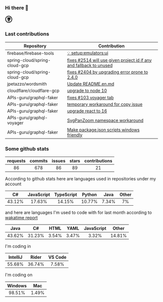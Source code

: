 ### Hi there 👋

<img src="icon.svg" width="24" />

### Last contributions

<!-- github contributions start -->
| Repository                    | Contribution                                                                                                                      |
| ----------------------------- | --------------------------------------------------------------------------------------------------------------------------------- |
| firebase/firebase-tools       | [💡 setup:emulators:ui](https://github.com/firebase/firebase-tools/pull/3152)                                                     |
| spring-cloud/spring-cloud-gcp | [fixes #2514 will use given project id if any and fallback to unused](https://github.com/spring-cloud/spring-cloud-gcp/pull/2625) |
| spring-cloud/spring-cloud-gcp | [fixes #2404 by upgrading error prone to 2.4.0](https://github.com/spring-cloud/spring-cloud-gcp/pull/2624)                       |
| jpetazzo/wordsmith            | [Update README.en.md](https://github.com/jpetazzo/wordsmith/pull/4)                                                               |
| cloudflare/cloudflare-gcp     | [upgrade to node 10](https://github.com/cloudflare/cloudflare-gcp/pull/45)                                                        |
| APIs-guru/graphql-faker       | [fixes #103 voyager tab](https://github.com/APIs-guru/graphql-faker/pull/116)                                                     |
| APIs-guru/graphql-faker       | [temporary workaround for copy issue](https://github.com/APIs-guru/graphql-faker/pull/115)                                        |
| APIs-guru/graphql-faker       | [upgrade react to 16](https://github.com/APIs-guru/graphql-faker/pull/111)                                                        |
| APIs-guru/graphql-voyager     | [SvgPanZoom namespace workaround](https://github.com/APIs-guru/graphql-voyager/pull/165)                                          |
| APIs-guru/graphql-faker       | [Make package.json scripts windows friendly](https://github.com/APIs-guru/graphql-faker/pull/102)                                 |
<!-- github contributions end -->

### Some github stats

<!-- github stats start -->
|  requests | commits |  issues | stars | contributions |
| :-------: | :-----: | :-----: | :---: | :-----------: |
|     86    |   678   |    86   |   89  |       21      |
<!-- github stats end -->

According to github stats here are languages used in repositories under my account

<!-- github langs start -->
|    C#   |  JavaScript |  TypeScript |  Python |  Java | Other |
| :-----: | :---------: | :---------: | :-----: | :---: | :---: |
|  43.12% |    17.63%   |    14.15%   |  10.77% | 7.34% |   7%  |
<!-- github langs end -->

and here are languages I'm used to code with for last month according to [wakatime report](https://wakatime.com/@mac)

<!-- wakatime languages start -->
|   Java  |    C#   |  HTML |  YAML |  JavaScript |  Other  |
| :-----: | :-----: | :---: | :---: | :---------: | :-----: |
|  43.62% |  31.23% | 3.54% | 3.47% |    3.32%    |  14.81% |
<!-- wakatime languages end -->

I'm coding in

<!-- wakatime editors start -->
|  IntelliJ |  Rider  | VS Code |
| :-------: | :-----: | :-----: |
|   55.68%  |  36.74% |  7.58%  |
<!-- wakatime editors end -->

I'm coding on

<!-- wakatime platforms start -->
| Windows |  Mac  |
| :-----: | :---: |
|  98.51% | 1.49% |
<!-- wakatime platforms end -->


